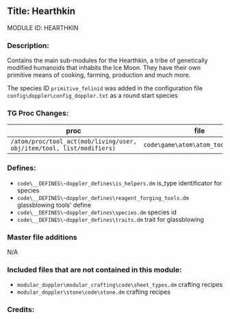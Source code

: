 ## Title: Hearthkin

MODULE ID: HEARTHKIN

### Description:

Contains the main sub-modules for the Hearthkin, a tribe of genetically modified humanoids that inhabits the Ice Moon. They have their own primitive means of cooking, farming, production and much more.

The species ID `primitive_felinid` was added in the configuration file `config\doppler\config_doppler.txt` as a round start species

### TG Proc Changes:

| proc                                                                  | file                                |
| --------------------------------------------------------------------- | ----------------------------------- |
| `/atom/proc/tool_act(mob/living/user, obj/item/tool, list/modifiers)` | `code\game\atom\atom_tool_acts.dm`  |

### Defines:

- `code\__DEFINES\~doppler_defines\is_helpers.dm` is_type identificator for species
- `code\__DEFINES\~doppler_defines\reagent_forging_tools.dm` glassblowing tools' define
- `code\__DEFINES\~doppler_defines\species.dm` species id
- `code\__DEFINES\~doppler_defines\traits.dm` trait for glassblowing

### Master file additions

N/A

### Included files that are not contained in this module:

- `modular_doppler\modular_crafting\code\sheet_types.dm` crafting recipes
- `modular_doppler\stone\code\stone.dm` crafting recipes

### Credits:

